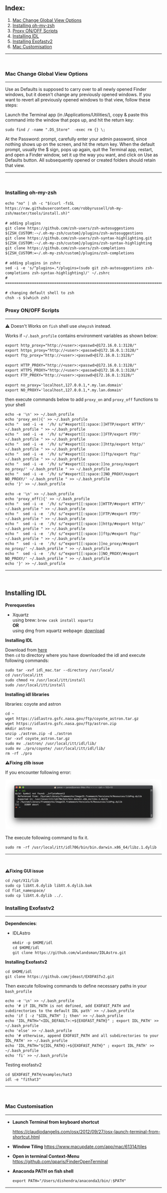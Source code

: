 ## Index:

1. [Mac Change Global View Options](#Mac-Change-Global-View-Options)
2. [Installing oh-my-zsh](#Installing-oh-my-zsh)
3. [Proxy ON/OFF Scripts](#Proxy-ON/OFF-Scripts)
4. [Installing IDL](#Installing-IDL)
5. [Installing Exofastv2](#Installing-Exofastv2)
6. [Mac Customisation](#Mac-Customisation)

---

<br>

### Mac Change Global View Options

---

Use as Defaults is supposed to carry over to all newly opened Finder windows, but it doesn't change any previously opened windows. If you want to revert all previously opened windows to that view, follow these steps:

Launch the Terminal app (in /Applications/Utilities/), copy & paste this command into the window that pops up, and hit the return key:


```shell
sudo find / -name ".DS_Store"  -exec rm {} \;
```
At the Password: prompt, carefully enter your admin password, since nothing shows up on the screen, and hit the return key. When the default prompt, usually the $ sign, pops up again, quit the Terminal app, restart, and open a Finder window, set it up the way you want, and click on Use as Defaults button. All subsequently opened or created folders should retain that view. 

---

<br>

### Installing oh-my-zsh
```shell
echo "no" | sh -c "$(curl -fsSL https://raw.githubusercontent.com/robbyrussell/oh-my-zsh/master/tools/install.sh)"

# adding plugins
git clone https://github.com/zsh-users/zsh-autosuggestions ${ZSH_CUSTOM:-~/.oh-my-zsh/custom}/plugins/zsh-autosuggestions
git clone https://github.com/zsh-users/zsh-syntax-highlighting.git ${ZSH_CUSTOM:-~/.oh-my-zsh/custom}/plugins/zsh-syntax-highlighting
git clone https://github.com/zsh-users/zsh-completions ${ZSH_CUSTOM:=~/.oh-my-zsh/custom}/plugins/zsh-completions

# adding plugins in zshrc
sed -i -e 's/^plugins=.*/plugins=(sudo git zsh-autosuggestions zsh-completions zsh-syntax-highlighting)/' ~/.zshrc
# =======================================================================

# changing default shell to zsh
chsh -s $(which zsh)
```

### Proxy ON/OFF Scripts

---

:warning: Doesn't Works on `fish` shell use `ohmyzsh` instead.

Works if `~/.bash_profile` contains environment variables as shown below:
```shell
export http_proxy="http://<user>:<passwd>@172.16.0.1:3128/"
export https_proxy="http://<user>:<passwd>@172.16.0.1:3128/"
export ftp_proxy="http://<user>:<passwd>@172.16.0.1:3128/"

export HTTP_PROXY="http://<user>:<passwd>@172.16.0.1:3128/"
export HTTPS_PROXY="http://<user>:<passwd>@172.16.0.1:3128/"
export FTP_PROXY="http://<user>:<passwd>@172.16.0.1:3128/"

export no_proxy='localhost,127.0.0.1,*.my.lan.domain'
export NO_PROXY='localhost,127.0.0.1,*.my.lan.domain'
```

then execute commands below to add `proxy_on` and `proxy_off` functions to your shell
```shell
echo -e '\n' >> ~/.bash_profile
echo 'proxy_on(){' >> ~/.bash_profile
echo "	sed -i -e  '/h/ s/^#export[[:space:]]HTTP/export HTTP/' ~/.bash_profile " >> ~/.bash_profile
echo "	sed -i -e  '/h/ s/^#export[[:space:]]FTP/export FTP/' ~/.bash_profile " >> ~/.bash_profile
echo "	sed -i -e  '/h/ s/^#export[[:space:]]http/export http/' ~/.bash_profile " >> ~/.bash_profile
echo "	sed -i -e  '/h/ s/^#export[[:space:]]ftp/export ftp/' ~/.bash_profile " >> ~/.bash_profile
echo "	sed -i -e  '/h/ s/^#export[[:space:]]no_proxy/export no_proxy/' ~/.bash_profile " >> ~/.bash_profile
echo "	sed -i -e  '/h/ s/^#export[[:space:]]NO_PROXY/export NO_PROXY/' ~/.bash_profile " >> ~/.bash_profile
echo '}' >> ~/.bash_profile

echo -e '\n' >> ~/.bash_profile
echo 'proxy_off(){' >> ~/.bash_profile
echo "	sed -i -e  '/h/ s/^export[[:space:]]HTTP/#export HTTP/' ~/.bash_profile " >> ~/.bash_profile
echo "	sed -i -e  '/h/ s/^export[[:space:]]FTP/#export FTP/' ~/.bash_profile " >> ~/.bash_profile
echo "	sed -i -e  '/h/ s/^export[[:space:]]http/#export http/' ~/.bash_profile " >> ~/.bash_profile
echo "	sed -i -e  '/h/ s/^export[[:space:]]ftp/#export ftp/' ~/.bash_profile " >> ~/.bash_profile
echo "	sed -i -e  '/h/ s/^export[[:space:]]no_proxy/#export no_proxy/' ~/.bash_profile " >> ~/.bash_profile
echo "	sed -i -e  '/h/ s/^export[[:space:]]NO_PROXY/#export NO_PROXY/' ~/.bash_profile " >> ~/.bash_profile
echo '}' >> ~/.bash_profile
```

---

<br>

## Installing IDL

**Prerequesties**  

* Xquartz  
using brew: `brew cask install xquartz`  
**OR**  
using dmg from xquartz webpage: [download](https://www.xquartz.org/)  



**Installing IDL**  

Download from [here](https://drive.google.com/uc?id=1RBBZztZ3_W92uMUySzQ5RCAOYFB6uWiD&export=download)  
then `cd` to directory where you have downloaded the idl and execute following commands:  

```shell
sudo tar -xvf idl_mac.tar --directory /usr/local/
cd /usr/local/itt
sudo chmod +x /usr/local/itt/install
sudo /usr/local/itt/install
```



**Installing idl libraries**

libraries: coyote and astron

```shell
cd ~
wget https://idlastro.gsfc.nasa.gov/ftp/coyote_astron.tar.gz
wget https://idlastro.gsfc.nasa.gov/ftp/astron.zip
mkdir astron
unzip ./astron.zip -d ./astron
tar -xvf coyote_astron.tar.gz
sudo mv ./astron/ /usr/local/itt/idl/lib/
sudo mv ./pro/coyote/ /usr/local/itt/idl/lib/
rm -rf ./pro
```

:warning:**Fixing zlib issue**

If you encounter following error:

<img src="./images/zlib_error.png" style="zoom:50%;" />

The execute following command to fix it.

```shell
sudo rm -rf /usr/local/itt/idl706/bin/bin.darwin.x86_64/libz.1.dylib
```

---

<br>

:warning:**Fixing GUI issue**
```shell
cd /opt/X11/lib
sudo cp libXt.6.dylib libXt.6.dylib.bak
cd flat_namespace/
sudo cp libXt.6.dylib ../.

```


### Installing Exofastv2

---

**Dependencies**:

* IDLAstro

  ```shell
  mkdir -p $HOME/idl
  cd $HOME/idl
  git clone https://github.com/wlandsman/IDLAstro.git
  ```

    

**Installing Exofastv2**

```shell
cd $HOME/idl
git clone https://github.com/jdeast/EXOFASTv2.git
```



Then execute following commands to define necessary paths in your `bash_profile`

```shell
echo -e '\n' >> ~/.bash_profile
echo '# if IDL_PATH is not defined, add EXOFAST_PATH and subdirectories to the default IDL path' >> ~/.bash_profile
echo 'if [ -z "$IDL_PATH" ]; then' >> ~/.bash_profile
echo 'IDL_PATH="<IDL_DEFAULT>:+${EXOFAST_PATH}" ; export IDL_PATH' >> ~/.bash_profile
echo 'else' >> ~/.bash_profile
echo '# otherwise, append EXOFAST_PATH and all subdirectories to your IDL_PATH' >> ~/.bash_profile
echo 'IDL_PATH="${IDL_PATH}:+${EXOFAST_PATH}" ; export IDL_PATH' >> ~/.bash_profile
echo 'fi' >> ~/.bash_profile

```

Testing exofastv2

```shell
cd $EXOFAST_PATH/examples/hat3
idl -e "fithat3"
```

---

<br>

### Mac Customisation

---

* **Launch Terminal from keyboard shortcut**

  https://claudiodangelis.com/osx/2012/09/27/osx-launch-terminal-from-shortcut.html



* **Window Tiling**
  https://www.macupdate.com/app/mac/61314/tiles

  

* **Open in terminal Context-Menu**
  https://github.com/qparis/FinderOpenTerminal

  

* **Anaconda PATH on fish shell**

  ```shell
  export PATH="/Users/dishendra/anaconda3/bin/:$PATH"
  ```

---
